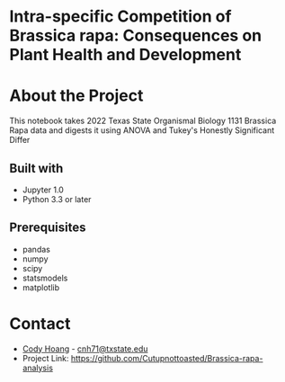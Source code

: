 # Intra-specific Competition of Brassica rapa: Consequences on Plant Health and Development

# About the Project
This notebook takes 2022 Texas State Organismal Biology 1131 Brassica Rapa data and digests it using ANOVA and Tukey's Honestly Significant Differ

## Built with
- Jupyter 1.0
- Python 3.3 or later


## Prerequisites
- pandas
- numpy
- scipy
- statsmodels
- matplotlib

# Contact
- [Cody Hoang](https://www.linkedin.com/in/cody-hoang-b9a741256/) - cnh71@txstate.edu
- Project Link: https://github.com/Cutupnottoasted/Brassica-rapa-analysis

